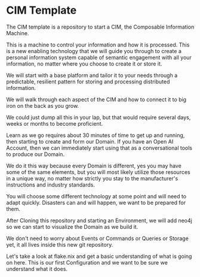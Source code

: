 # CIM Template
The CIM template is a repository to start a CIM, the Composable Information Machine.

This is a machine to control your information and how it is processed. This is a new enabling technology that we will guide you through to create a personal information system capable of semantic engagement with all your information, no matter where you choose to create it or store it.

We will start with a base platform and tailor it to your needs through a predictable, resilient pattern for storing and processing distributed information.

We will walk through each aspect of the CIM and how to connect it to big iron on the back as you grow.

We could just dump all this in your lap, but that would require several days, weeks or months to become proficient.

Learn as we go requires about 30 minutes of time to get up and running, then starting to create and form our Domain. If you have an Open AI Account, then we can immediately start using that as a conversational tools to produce our Domain.

We do it this way because every Domain is different, yes you may have some of the same elements, but you will most likely utilize those resources in a unique way, no matter how strictly you stay to the manufacturer's instructions and industry standards.

You will choose some different technology at some point and will need to adapt quickly. Disasters can and will happen, we want to be prepared for them.

After Cloning this repository and starting an Environment, we will add neo4j so we can start to visualize the Domain as we build it.

We don't need to worry about Events or Commands or Queries or Storage yet, it all lives inside this new git repository.

Let's take a look at flake.nix and get a basic understanding of what is going on here. This is our first Configuration and we want to be sure we understand what it does.
